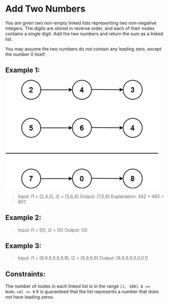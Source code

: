 # Add Two Numbers

You are given two non-empty linked lists representing two non-negative integers. The digits are stored in reverse order, and each of their nodes contains a single digit. Add the two numbers and return the sum as a linked list.

You may assume the two numbers do not contain any leading zero, except the number 0 itself.



## Example 1:

![add two numbers](addtwonumber1.jpg)

>Input: l1 = [2,4,3], l2 = [5,6,4]
>Output: [7,0,8]
>Explanation: 342 + 465 = 807.


## Example 2:

>Input: l1 = [0], l2 = [0]
>Output: [0]

## Example 3:

>Input: l1 = [9,9,9,9,9,9,9], l2 = [9,9,9,9]
>Output: [8,9,9,9,0,0,0,1]


## Constraints:

The number of nodes in each linked list is in the range `[1, 100]`.
`0 <= Node.val <= 9`
It is guaranteed that the list represents a number that does not have leading zeros.
